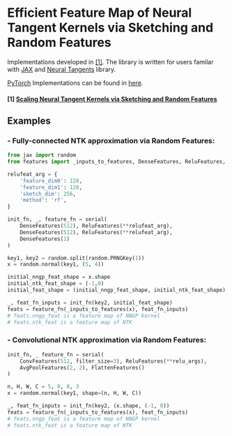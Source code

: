 # Efficient Feature Map of Neural Tangent Kernels via Sketching and Random Features

Implementations developed in [[1]](#1-scaling-neural-tangent-kernels-via-sketching-and-random-features). The library is written for users familar with [JAX](https://github.com/google/jax) and [Neural Tangents](https://github.com/google/neural-tangents) library.

[PyTorch](https://pytorch.org/) Implementations can be found in [here](https://github.com/insuhan/ntk-sketch-rf).

#### [1] [Scaling Neural Tangent Kernels via Sketching and Random Features](https://arxiv.org/pdf/2106.07880.pdf)


## Examples
### - Fully-connected NTK approximation via Random Features:

```python
from jax import random
from features import _inputs_to_features, DenseFeatures, ReluFeatures, serial

relufeat_arg = {
    'feature_dim0': 128,
    'feature_dim1': 128,
    'sketch_dim': 256,
    'method': 'rf',
}

init_fn, _, feature_fn = serial(
    DenseFeatures(512), ReluFeatures(**relufeat_arg),
    DenseFeatures(512), ReluFeatures(**relufeat_arg),
    DenseFeatures(1)
)

key1, key2 = random.split(random.PRNGKey(1))
x = random.normal(key1, (5, 4))

initial_nngp_feat_shape = x.shape
initial_ntk_feat_shape = (-1,0)
initial_feat_shape = (initial_nngp_feat_shape, initial_ntk_feat_shape)

_, feat_fn_inputs = init_fn(key2, initial_feat_shape)
feats = feature_fn(_inputs_to_features(x), feat_fn_inputs)
# feats.nngp_feat is a feature map of NNGP kernel
# feats.ntk_feat is a feature map of NTK
```

### - Convolutional NTK approximation via Random Features:
```python
init_fn, _ feature_fn = serial(
    ConvFeatures(512, filter_size=3), ReluFeatures(**relu_args),
    AvgPoolFeatures(2, 2), FlattenFeatures()
)

n, H, W, C = 5, 8, 8, 3
x = random.normal(key1, shape=(n, H, W, C))

_, feat_fn_inputs = init_fn(key2, (x.shape, (-1, 0))
feats = feature_fn(_inputs_to_features(x), feat_fn_inputs)
# feats.nngp_feat is a feature map of NNGP kernel
# feats.ntk_feat is a feature map of NTK
```